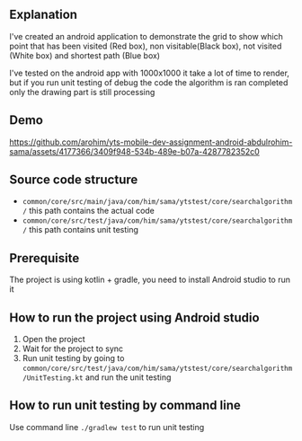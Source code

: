 ## Explanation

I've created an android application to demonstrate the grid to show which point that has been
visited (Red box), non visitable(Black box), not visited (White box) and shortest path (Blue box)

I've tested on the android app with 1000x1000 it take a lot of time to render, but if you run unit
testing of debug the code the algorithm is ran completed only the drawing part is still processing

## Demo
https://github.com/arohim/yts-mobile-dev-assignment-android-abdulrohim-sama/assets/4177366/3409f948-534b-489e-b07a-4287782352c0


## Source code structure

- `common/core/src/main/java/com/him/sama/ytstest/core/searchalgorithm/` this path contains the
  actual code
- `common/core/src/test/java/com/him/sama/ytstest/core/searchalgorithm/` this path contains unit
  testing

## Prerequisite

The project is using kotlin + gradle, you need to install Android studio to run it

## How to run the project using Android studio

1. Open the project
2. Wait for the project to sync
3. Run unit testing by going to
   `common/core/src/test/java/com/him/sama/ytstest/core/searchalgorithm/UnitTesting.kt` and run the
   unit testing

## How to run unit testing by command line

Use command line ``./gradlew test`` to run unit testing
